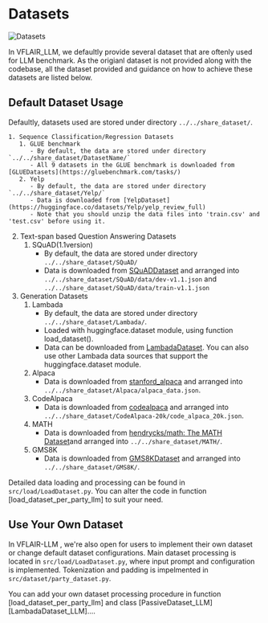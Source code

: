 # Datasets

 ![Datasets](figures/llm_datasets.png)

In VFLAIR_LLM, we defaultly provide several dataset that are oftenly used for LLM benchmark. As the origianl dataset is not provided along with the codebase, all the dataset provided and guidance on how to achieve these datasets are listed below.

## Default Dataset Usage

  Defaultly, datasets used are stored under directory `../../share_dataset/`.

    1. Sequence Classification/Regression Datasets
       1. GLUE benchmark
          - By default, the data are stored under directory `../../share_dataset/DatasetName/`
          - All 9 datasets in the GLUE benchmark is downloaded from [GLUEDatasets](https://gluebenchmark.com/tasks/) 
       2. Yelp
          - By default, the data are stored under directory `../../share_dataset/Yelp/`
          - Data is downloaded from [YelpDataset](https://huggingface.co/datasets/Yelp/yelp_review_full)
          - Note that you should unzip the data files into 'train.csv' and 'test.csv' before using it.
  2. Text-span based Question Answering Datasets
       1. SQuAD(1.1version)
          - By default, the data are stored under directory `../../share_dataset/SQuAD/`
          - Data is downloaded from [SQuADDataset](https://huggingface.co/datasets/rajpurkar/squad) and arranged into `../../share_dataset/SQuAD/data/dev-v1.1.json` and `../../share_dataset/SQuAD/data/train-v1.1.json`
  3. Generation Datasets
       1. Lambada
          - By default, the data are stored under directory `../../share_dataset/Lambada/`. 
          - Loaded with huggingface.dataset module, using function load_dataset().
          - Data can be downloaded from [LambadaDataset](https://huggingface.co/datasets/cimec/lambada). You can also use other Lambada data sources that support the huggingface.dataset module.
       2. Alpaca
          - Data is downloaded from [stanford_alpaca](https://github.com/tatsu-lab/stanford_alpaca) and arranged into  `../../share_dataset/Alpaca/alpaca_data.json`. 
       3. CodeAlpaca
          - Data is downloaded from [codealpaca](https://huggingface.co/datasets/HuggingFaceH4/CodeAlpaca_20K) and arranged into  `../../share_dataset/CodeAlpaca-20k/code_alpaca_20k.json`. 
       4. MATH
          - Data is downloaded from [hendrycks/math: The MATH Dataset](https://github.com/hendrycks/math/)and arranged into  `../../share_dataset/MATH/`. 
       5. GMS8K
          - Data is downloaded from [GMS8KDataset](https://github.com/openai/grade-school-math) and arranged into  `../../share_dataset/GMS8K/`. 

Detailed data loading and processing can be found in `src/load/LoadDataset.py`. You can alter the code in function [load_dataset_per_party_llm] to suit your need.



## Use Your Own Dataset

In VFLAIR-LLM , we're also open for users to implement their own dataset or change default dataset configurations. Main dataset processing is located in `src/load/LoadDataset.py`, where input prompt and configuration is implemented. Tokenization and padding is impelmented in `src/dataset/party_dataset.py`.

You can add your own dataset processing procedure in function [load_dataset_per_party_llm] and class [PassiveDataset_LLM] [LambadaDataset_LLM]....